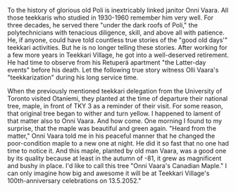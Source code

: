 
To the history of glorious old Poli is inextricably linked janitor Onni Vaara. All those teekkaris who studied in 1930-1960 remember him very well. For three decades, he served there "under the dark roofs of Poli," the polytechnicians with tenacious diligence, skill, and above all with patience. He, if anyone, could have told countless true stories of the "good old days'" teekkari activities. But he is no longer telling these stories. After working for a few more years in Teekkari Village, he got into a well-deserved retirement. He had time to observe from his Retuperä apartment "the Latter-day events" before his death. Let the following true story witness Olli Vaara's "teekkarization" during his long service time.

When the previously mentioned teekkari delegation from the University of Toronto visited Otaniemi, they planted at the time of departure their national tree, maple, in front of TKY 3 as a reminder of their visit. For some reason, that original tree began to wither and turn yellow. I happened to lament of that matter also to Onni Vaara. And how come. One morning I found to my surprise, that the maple was beautiful and green again. "Heard from the matter," Onni Vaara told me in his peaceful manner that he changed the poor-condition maple to a new one at night. He did it so fast that no one had time to notice it. And this maple, planted by old man Vaara, was a good one by its quality because at least in the autumn of -81, it grew as magnificent and bushy in place. I'd like to call this tree "Onni Vaara's Canadian Maple." I can only imagine how big and awesome it will be at Teekkari Village's 100th-anniversary celebrations on 13.5.2052."